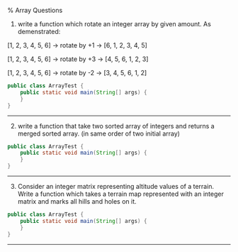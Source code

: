 % Array Questions

1. write a function which rotate an integer array by given amount.
As demenstrated:

[1, 2, 3, 4, 5, 6] -> rotate by +1 -> [6, 1, 2, 3, 4, 5]

[1, 2, 3, 4, 5, 6] -> rotate by +3 -> [4, 5, 6, 1, 2, 3]

[1, 2, 3, 4, 5, 6] -> rotate by -2 -> [3, 4, 5, 6, 1, 2]

```java
public class ArrayTest {
	public static void main(String[] args) {
	}
}
```

---

2. write a function that take two sorted array of integers and returns a
merged sorted array. (in same order of two initial array)

```java
public class ArrayTest {
	public static void main(String[] args) {
	}
}
```

---

3. Consider an integer matrix representing altitude values of a terrain. Write a function which
takes a terrain map represented with an integer matrix and marks all hills and holes on it.

```java
public class ArrayTest {
	public static void main(String[] args) {
	}
}
```

---
